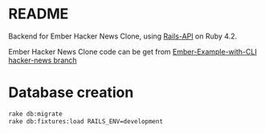 README
======

Backend for Ember Hacker News Clone, using [Rails-API](https://github.com/rails-api/rails-api) on Ruby 4.2.

Ember Hacker News Clone code can be get from [Ember-Example-with-CLI hacker-news branch](https://github.com/Eric-Guo/ember-examples-with-cli/tree/hacker-news)


Database creation
=================

```bash
rake db:migrate
rake db:fixtures:load RAILS_ENV=development
```
